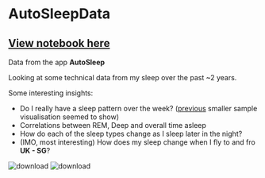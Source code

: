 # AutoSleepData

## [View notebook here](https://nbviewer.org/github/ianian-dot/AutoSleepData/blob/main/AutosleepAnalysis.ipynb)

Data from the app **AutoSleep**

Looking at some technical data from my sleep over the past ~2 years.

Some interesting insights: 
* Do I really have a sleep pattern over the week? ([previous](https://github.com/ianian-dot/personal-sleep-data) smaller sample visualisation seemed to show)
* Correlations between REM, Deep and overall time asleep
* How do each of the sleep types change as I sleep later in the night? 
* (IMO, most interesting) How does my sleep change when I fly to and fro **UK - SG**?

![download](https://github.com/user-attachments/assets/ceb35cbc-f57b-4557-ab12-c86773940230)
![download](https://github.com/user-attachments/assets/ceb35cbc-f57b-4557-ab12-c86773940230)
